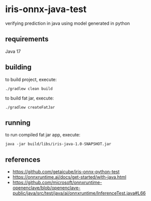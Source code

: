 # iris-onnx-java-test

verifying prediction in java using model generated in python

## requirements

Java 17

## building

to build project, execute:

```
./gradlew clean build
```

to build fat jar, execute:

```
./gradlew createFatJar
```

## running

to run compiled fat jar app, execute:

```
java -jar build/libs/iris-java-1.0-SNAPSHOT.jar
```

## references
- https://github.com/getaicube/iris-onnx-python-test
- https://onnxruntime.ai/docs/get-started/with-java.html
- https://github.com/microsoft/onnxruntime-openenclave/blob/openenclave-public/java/src/test/java/ai/onnxruntime/InferenceTest.java#L66
